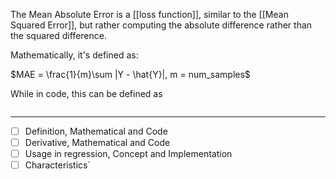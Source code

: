 The Mean Absolute Error is a [[loss function]], similar to the [[Mean Squared Error]], but rather computing the absolute difference rather than the squared difference.

Mathematically, it's defined as:

$MAE = \frac{1}{m}\sum |Y - \hat{Y}|, m = num_samples$

While in code, this can be defined as

```

```

---
- [ ] Definition, Mathematical and Code
- [ ] Derivative, Mathematical and Code
- [ ] Usage in regression, Concept and Implementation
- [ ] Characteristics`